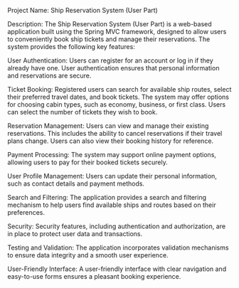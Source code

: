 Project Name: Ship Reservation System (User Part)

Description:
The Ship Reservation System (User Part) is a web-based application built using the Spring MVC framework, designed to allow users to conveniently book ship tickets and manage their reservations. The system provides the following key features:

User Authentication:
Users can register for an account or log in if they already have one.
User authentication ensures that personal information and reservations are secure.

Ticket Booking:
Registered users can search for available ship routes, select their preferred travel dates, and book tickets.
The system may offer options for choosing cabin types, such as economy, business, or first class.
Users can select the number of tickets they wish to book.

Reservation Management:
Users can view and manage their existing reservations.
This includes the ability to cancel reservations if their travel plans change.
Users can also view their booking history for reference.

Payment Processing:
The system may support online payment options, allowing users to pay for their booked tickets securely.

User Profile Management:
Users can update their personal information, such as contact details and payment methods.

Search and Filtering:
The application provides a search and filtering mechanism to help users find available ships and routes based on their preferences.

Security:
Security features, including authentication and authorization, are in place to protect user data and transactions.

Testing and Validation:
The application incorporates validation mechanisms to ensure data integrity and a smooth user experience.

User-Friendly Interface:
A user-friendly interface with clear navigation and easy-to-use forms ensures a pleasant booking experience.
